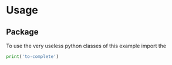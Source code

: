 # Usage

## Package
To use the very useless python classes of this example import the

```python
print('to-complete')
```
